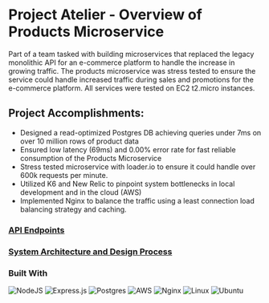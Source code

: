 # Project Atelier - Overview of Products Microservice

Part of a team tasked with building microservices that replaced the legacy monolithic API for an e-commerce platform to handle the increase in growing traffic. 
The products microservice was stress tested to ensure the service could handle increased traffic during sales and promotions for the e-commerce platform. All services were tested on EC2 t2.micro instances.

## Project Accomplishments:
 
- Designed a read-optimized Postgres DB achieving queries under 7ms on over 10 million rows of product data
- Ensured low latency (69ms) and 0.00% error rate for fast reliable consumption of the Products Microservice
- Stress tested microservice with loader.io to ensure it could handle over 600k requests per minute.
- Utilized K6 and New Relic to pinpoint system bottlenecks in local development and in the cloud (AWS)
- Implemented Nginx to balance the traffic using a least connection load balancing strategy and caching.

### [API Endpoints](https://github.com/hr-rfp55-tingle/Products-Service/blob/main/api-endpoints.md)

### [System Architecture and Design Process](https://github.com/LiberNovus/tdd-react-timer/blob/master/system-architecture-design.md)

### Built With 	
![NodeJS](https://img.shields.io/badge/node.js-6DA55F?style=for-the-badge&logo=node.js&logoColor=white)
![Express.js](https://img.shields.io/badge/express.js-%23404d59.svg?style=for-the-badge&logo=express&logoColor=%2361DAFB)
![Postgres](https://img.shields.io/badge/postgres-%23316192.svg?style=for-the-badge&logo=postgresql&logoColor=white)
![AWS](https://img.shields.io/badge/AWS-%23FF9900.svg?style=for-the-badge&logo=amazon-aws&logoColor=white)
![Nginx](https://img.shields.io/badge/nginx-%23009639.svg?style=for-the-badge&logo=nginx&logoColor=white)
![Linux](https://img.shields.io/badge/Linux-FCC624?style=for-the-badge&logo=linux&logoColor=black)
![Ubuntu](https://img.shields.io/badge/Ubuntu-E95420?style=for-the-badge&logo=ubuntu&logoColor=white)


